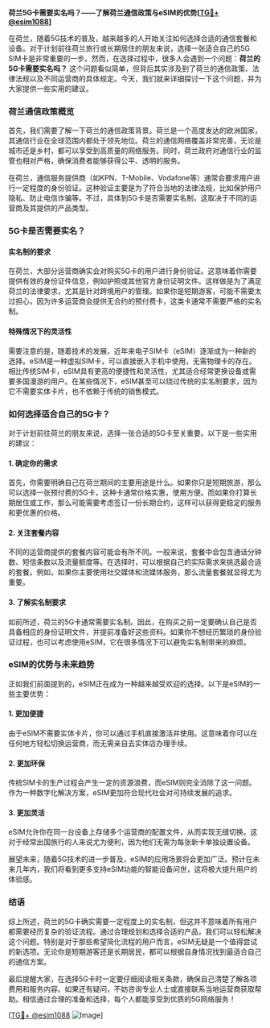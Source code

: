 **荷兰5G卡需要实名吗？——了解荷兰通信政策与eSIM的优势[[TG💪+ @esim1088](https://t.me/s/esim1088)]**

在荷兰，随着5G技术的普及，越来越多的人开始关注如何选择合适的通信套餐和设备。对于计划前往荷兰旅行或长期居住的朋友来说，选择一张适合自己的5G SIM卡是非常重要的一步。然而，在选择过程中，很多人会遇到一个问题：**荷兰的5G卡需要实名吗？** 这个问题看似简单，但背后其实涉及到了荷兰的通信政策、法律法规以及不同运营商的具体规定。今天，我们就来详细探讨一下这个问题，并为大家提供一些实用的建议。

### 荷兰通信政策概览

首先，我们需要了解一下荷兰的通信政策背景。荷兰是一个高度发达的欧洲国家，其通信行业在全球范围内都处于领先地位。荷兰的通信网络覆盖非常完善，无论是城市还是乡村，都可以享受到高质量的网络服务。同时，荷兰政府对通信行业的监管也相对严格，确保消费者能够获得公平、透明的服务。

在荷兰，通信服务提供商（如KPN、T-Mobile、Vodafone等）通常会要求用户进行一定程度的身份验证。这种验证主要是为了符合当地的法律法规，比如保护用户隐私、防止电信诈骗等。不过，具体到5G卡是否需要实名制，这取决于不同的运营商及其提供的产品类型。

### 5G卡是否需要实名？

#### 实名制的要求
在荷兰，大部分运营商确实会对购买5G卡的用户进行身份验证。这意味着你需要提供有效的身份证件信息，例如护照或其他官方身份证明文件。这样做是为了满足荷兰的法律要求，尤其是针对跨境用户的管理。如果你是短期游客，可能不需要太过担心，因为许多运营商会提供无合约的预付费卡，这类卡通常不需要严格的实名制。

#### 特殊情况下的灵活性
需要注意的是，随着技术的发展，近年来电子SIM卡（eSIM）逐渐成为一种新的选择。eSIM是一种虚拟SIM卡，可以直接嵌入手机中使用，无需物理卡的存在。相比传统SIM卡，eSIM具有更高的便捷性和灵活性，尤其适合经常更换设备或需要多国漫游的用户。在某些情况下，eSIM甚至可以绕过传统的实名制要求，因为它不需要实体卡片，也不依赖于传统的销售模式。

### 如何选择适合自己的5G卡？

对于计划前往荷兰的朋友来说，选择一张合适的5G卡至关重要。以下是一些实用的建议：

#### 1. 确定你的需求
首先，你需要明确自己在荷兰期间的主要用途是什么。如果你只是短期旅游，那么可以选择一张预付费的5G卡，这种卡通常价格实惠，使用方便。而如果你打算长期居住或工作，那么可能需要考虑签订一份长期合约，这样可以获得更稳定的服务和更优惠的价格。

#### 2. 关注套餐内容
不同的运营商提供的套餐内容可能会有所不同。一般来说，套餐中会包含通话分钟数、短信条数以及流量额度等。在选择时，可以根据自己的实际需求来挑选最合适的套餐。例如，如果你主要使用社交媒体和流媒体服务，那么流量套餐就显得尤为重要。

#### 3. 了解实名制要求
如前所述，荷兰的5G卡通常需要实名制。因此，在购买之前一定要确认自己是否具备相应的身份证明文件，并提前准备好这些资料。如果你不想经历繁琐的身份验证过程，也可以考虑使用eSIM，它在很多情况下可以避免实名制带来的麻烦。

### eSIM的优势与未来趋势

正如我们前面提到的，eSIM正在成为一种越来越受欢迎的选择。以下是eSIM的一些主要优势：

#### 1. 更加便捷
由于eSIM不需要实体卡片，你可以通过手机直接激活并使用。这意味着你可以在任何地方轻松切换运营商，而无需亲自去实体店办理手续。

#### 2. 更加环保
传统SIM卡的生产过程会产生一定的资源浪费，而eSIM则完全消除了这一问题。作为一种数字化解决方案，eSIM更加符合现代社会对可持续发展的追求。

#### 3. 更加灵活
eSIM允许你在同一台设备上存储多个运营商的配置文件，从而实现无缝切换。这对于经常出国旅行的人来说尤为便利，因为他们无需为每张新卡单独设置设备。

展望未来，随着5G技术的进一步普及，eSIM的应用场景将会更加广泛。预计在未来几年内，我们将看到更多支持eSIM功能的智能设备问世，这将极大提升用户的体验感。

### 结语

综上所述，荷兰的5G卡确实需要一定程度上的实名制，但这并不意味着所有用户都需要经历复杂的验证流程。通过合理规划和选择合适的产品，我们可以轻松解决这个问题。特别是对于那些希望简化流程的用户而言，eSIM无疑是一个值得尝试的新选项。无论你是短期游客还是长期居民，都可以根据自身情况找到最适合自己的通信方案。

最后提醒大家，在选择5G卡时一定要仔细阅读相关条款，确保自己清楚了解各项费用和服务内容。如果还有疑问，不妨咨询专业人士或直接联系当地运营商获取帮助。相信通过合理的准备和选择，每个人都能享受到优质的5G网络服务！

[[TG💪+ @esim1088](https://t.me/s/esim1088) ![Image](https://i.postimg.cc/4NQfJmqS/Snipaste-2025-05-13-00-14-12.png)]
